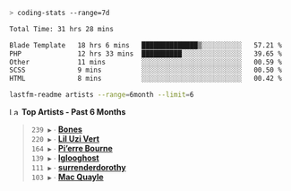 ```zsh
> coding-stats --range=7d
```

<!--START_SECTION:waka-->

```txt
Total Time: 31 hrs 28 mins

Blade Template   18 hrs 6 mins   ██████████████▒░░░░░░░░░░   57.21 %
PHP              12 hrs 33 mins  ██████████░░░░░░░░░░░░░░░   39.65 %
Other            11 mins         ░░░░░░░░░░░░░░░░░░░░░░░░░   00.59 %
SCSS             9 mins          ░░░░░░░░░░░░░░░░░░░░░░░░░   00.50 %
HTML             8 mins          ░░░░░░░░░░░░░░░░░░░░░░░░░   00.42 %
```

<!--END_SECTION:waka-->

```zsh
lastfm-readme artists --range=6month --limit=6
```

<!--START_LASTFM_ARTISTS:{"period": "6month", "rows": 6}-->
<a href="https://last.fm" target="_blank"><img src="https://user-images.githubusercontent.com/17434202/215290617-e793598d-d7c9-428f-9975-156db1ba89cc.svg" alt="Last.fm Logo" width="18" height="13"/></a> **Top Artists - Past 6 Months**

> `239 ▶️` ∙ **[Bones](https://www.last.fm/music/Bones)**<br/>
> `220 ▶️` ∙ **[Lil Uzi Vert](https://www.last.fm/music/Lil+Uzi+Vert)**<br/>
> `164 ▶️` ∙ **[Pi’erre Bourne](https://www.last.fm/music/Pi%E2%80%99erre+Bourne)**<br/>
> `139 ▶️` ∙ **[Iglooghost](https://www.last.fm/music/Iglooghost)**<br/>
> `111 ▶️` ∙ **[surrenderdorothy](https://www.last.fm/music/surrenderdorothy)**<br/>
> `103 ▶️` ∙ **[Mac Quayle](https://www.last.fm/music/Mac+Quayle)**<br/>
<!--END_LASTFM_ARTISTS-->
